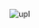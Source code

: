 ![upl](https://user-images.githubusercontent.com/82133365/211179823-4cc45781-a49c-4dfa-8868-784662c04a66.png)
